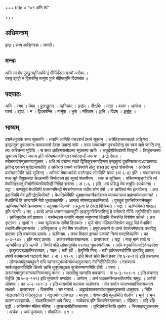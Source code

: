 +++
title = "०१ अभि त्यं"

+++
## अधिमन्त्रम्
इन्द्रः। सव्य आङ्गिरसः। जगती।

## मन्त्रः
अ॒भि त्यं मे॒षं पु॑रुहू॒तमृ॒ग्मिय॒मिन्द्रं॑ गी॒र्भिर्म॑दता॒ वस्वो॑ अर्ण॒वम् ।  
यस्य॒ द्यावो॒ न वि॒चर॑न्ति॒ मानु॑षा भु॒जे मंहि॑ष्ठम॒भि विप्र॑मर्चत ॥

## पदपाठः
अ॒भि । त्यम् । मे॒षम् । पु॒रु॒ऽहू॒तम् । ऋ॒ग्मिय॑म् । इन्द्र॑म् । गीः॒ऽभिः । म॒द॒त॒ । वस्वः॑ । अ॒र्ण॒वम् ।  
यस्य॑ । द्यावः॑ । न । वि॒ऽचर॑न्ति । मानु॑षा । भु॒जे । मंहि॑ष्ठम् । अ॒भि । विप्र॑म् । अ॒र्च॒त॒ ॥

## भाष्यम्
दशमेऽनुवाके सप्त सूक्तानि । तत्राभि त्यमिति पंचदशर्चं प्रथमं सूक्तम् । अत्रेतिहासमाचक्षते अङ्गिरा इन्द्रसदृशं पुत्रमात्मनः कामयमानो देवता उपासां चक्रे । तस्य सव्याख्येन पुत्ररूपेणेन्द्र एव स्वयं जज्ञे जगति मत्तु ल्यः कश्चिन्मा भूदिति । स सव्य आङ्गिरासोऽस्य सूक्तस्य ऋषिः । चतुर्दशीपंचदश्यौ त्रिष्टुभौ । त्रिष्टुबन्तस्य सूक्तस्य शिष्टा जगत्य इति परिभाषयावशिष्टास्त्रयोदशर्चो जगत्यः । इन्द्रो देवता । तदेतत्सर्वमनुक्रमण्यामुक्तम् । अभि त्यं पंचोना सव्यो द्वित्रिष्टुबन्तमङ्गिरा इन्द्रतुल्यं पुत्रमिच्छन्नभ्यध्यायत्सव्य इतीन्द्र एवास्य पुत्रोऽजायतेति ॥ अतिरात्रे प्रथमो रात्रिपर्याये होतुः शस्त्र इदं सूक्तं शंसनीयम् । अतिरात्रे पर्यायाणामिति खंडे सूत्रितम् । अभित्यं मेषमध्वर्यवो भरतेन्द्राय सोममिति यज्या (आ ६-४) इति । गवामयनस्य मध्य भूते विषुवत्संज्ञ केऽहन्यपि निष्केवल्य इदं सूक्तं शंसनीयम् । तथा च सूत्रितम् । यस्तिग्मशृङ्गोऽभि त्यं मेषमिन्द्रस्यनु वीर्याणीत्येतस्मिन्नैन्द्रीं निविदं शस्त्वा । अ ८-६ । इति ॥त्यं प्रसिद्धं मेषं शत्रुभिः स्पर्धमानम् । यद्वा । कण्वपुत्रं मेधातिथिं यजमानमिन्द्रो मेषरूपेणागत्य तदीयं सोमं पपौ । स ऋषिस्तं मेष इत्यवोचत् । अत इदानीमपि मेष इतीन्द्रोऽभिधीयते । मेधातिथेर्मेषेति सुब्रह्मण्यमन्त्रैकदेशस्य व्याख्यानरूपं ब्राह्मणमेवमाम्नायते । मेधातिथिं हि कण्वायनिं मेषो भूत्वाजहारेति । आगत्य सोममपहृतवानित्यर्थः । पुरुहूतं पुरुभिर्यजमानैराहूतं ऋग्मियमृग्भिर्विक्रियमाणम् । स्तूयमानमित्यर्थः । स्तुत्या हि देवता विक्रियते । यद्वा । ऋग्भिर्मियते शब्द्यत इति ऋग्मीः । तम् । वस्वो अणवं धनानामावासभूमिं एवङ्गुणविशिष्टमिन्द्रं हे स्तोतारो गीर्भिः स्तुतिभिरभि मदत । आभिमुख्येन हर्षं प्रापयत । यस्येन्द्रस्य कर्माणि मानुषा मनुष्याणां हितानि विचरन्ति विशेषेण वर्तन्ते । तत्र दृष्टान्तः । द्यावो न । यथा सूर्यरश्मयः सर्वेषां हितकराः । भुजे भोगा मंहिष्ठमतिशयेन प्रवृद्धं विप्रं मेधाविनं तथाविधमिन्द्रमभ्यर्चत । अभिपूजयत ॥ मेषं मिष स्पर्धायाम् । इगुपधलक्षणे के प्राप्ते देवसेनमेषादयः पचादिषु द्रष्टव्या इति वचनादच् प्रत्ययः । ऋग्मियम् । तस्य विकार इत्यर्थः एकाचो नित्यं मयटमिच्छन्ति । का ४-३-१४४ । इति मयट् प्रत्ययः । अकारस्येकारश्छान्दसः । प्रत्ययस्वरः । यद्वा । माङ् माने शब्दे च । ऋग्भर्मियत इति ऋग्मीः । क्विपि वलि लोपात्पूर्वमेव परत्वात् घुमास्थेतीत्वम् । अचि श्नुधात्वित्यादिनेयङादेशः । कृदुत्तरपदप्रकृतिस्वरत्वम् । मदत । मदी हर्षे । हेतुमिति णिच् । मदी हर्षग्लपनयोरिति घटादिषु पाठात् हर्षार्थे वर्तमानस्य घटादयो मितः । धा । १९-१ । इति मित्त्वे सति मितां ह्रस्वः (पा ६-४-९२) इति ह्रस्वत्वम् । लोण्मध्यमपुरुषबहुवने शपि च्छन्दस्युभयथेत्यार्धधातुकत्वात् णेरनिटीतिणिलोपः । तशब्दस्य सार्वधातुकमपिदिति ङित्व्वे ऋचि तुनुघमक्षुतङ् कुत्रोरुष्याणामिति दीर्घः । वस्वः । ङस्यागमानुशासनस्यानित्यत्वान्नु मभावः । जसादिषु च्छन्दसि वावचनम् । पा ७-३-१०९-१ । इति वचनात् घेर्ङुति (पा ७-३-१११) इति गुणाभावे यणादेशः । अर्णवम् । अर्णं उदकमस्मिन्नस्तीत्यर्णवः समुद्रः । अर्णसो लोपश्च । का ५-२-१०९-३ । इति मत्वर्थीयो वप्रत्ययः सलोपश्च । तेन शब्देन जलाश्रयवाचिनाश्रयमात्रं लक्ष्यते । प्रत्ययस्वरः । विचरन्ति । चर गत्यर्थः । अदुपदेशाल्लसार्वधातुकानुदात्तत्वे धातुस्वरः । तिङि चोदात्तवतीति गतिरनुदात्ता । यद्वृत्तयोगादनिघातः । मानुषा । शेश्चन्दसि बहुलमिति शेर्लोपः । भुजे । भुज पालनाभ्यवहारयोः । संपदादिलक्षणो भावे क्विप् । सावेकाच इति विभक्तेरुदात्तत्वम् । मंहिष्ठम् । महि वहि वृद्धौ । अतिशयेन मंहिता मंहिष्ठः । तुश्छन्दसीतीष्ठन्प्रत्ययः । तुरिष्ठेमेयःस्विति तृलोपः । नित्त्वादाद्युदात्तत्वम् । अर्चक । अर्च पूजायाम् । भौवादिकः ॥ १ ॥